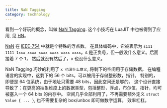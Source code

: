 ```yaml
---
title: NaN Tagging
category: technology
---
```


看到一个好玩的概念，叫做 [NaN Tagging](https://github.com/wren-lang/wren/blob/93dac9132773c5bc0bbe92df5ccbff14da9d25a6/src/vm/wren_value.h#L486-L541).
这个小技巧在 LuaJIT 中也被得到了应用, 见 [HN](https://news.ycombinator.com/item?id=11327166)。

[NaN](https://en.wikipedia.org/wiki/NaN) 在 [IEEE-754](https://en.wikipedia.org/wiki/IEEE_754) 中就是个特殊的浮点数。
在具体编码中，它被表示为 `s111 1111 1xxx xxxx xxxx xxxx xxxx xxxx`。s 是正负号，但一般没什么意义。后面接着 7 个 1， 然后就没有然后了，x 也没什么意义。

NaN Tagging 巧妙的利用了 `x 也没什么意义`, 将剩下的空间用于存储数据。
在编程语言的实现中，这剩下的 56 个 bits，可以被用于存储整形数，指针。
特别的，即便是 64 位系统，由于地址只需要 48 bits，因此空间还是够的。
这个设计直接导致了：在更高的抽象维度上的数据类型，包括整形，浮点，布尔值，指针，均可被塞入一个 64 bits 的内存中。
空间几乎全部利用了，不再需要额外定义 `struct Value { ... }`, 也不需要复杂的 box/unbox 即可做数字运算。
效率杠杠。
